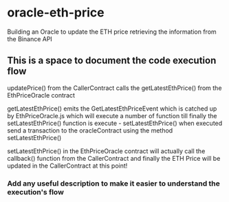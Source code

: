 # oracle-eth-price
Building an Oracle to update the ETH price retrieving the information from the Binance API

## This is a space to document the code execution flow

updatePrice() from the CallerContract calls the getLatestEthPrice() from the EthPriceOracle contract

getLatestEthPrice() emits the GetLatestEthPriceEvent which is catched up by EthPriceOracle.js which will execute a number of function till finally the setLatestEthPrice() function is execute
	- setLatestEthPrice() when executed send a transaction to the oracleContract using the method setLatestEthPrice()

setLatestEthPrice() in the EthPriceOracle contract will actually call the callback() function from the CallerContract and finally the ETH Price will be updated in the CallerContract at this point!

### Add any useful description to make it easier to understand the execution's flow
